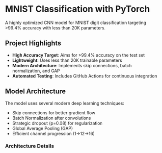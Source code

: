 # MNIST Classification with PyTorch

A highly optimized CNN model for MNIST digit classification targeting >99.4% accuracy with less than 20K parameters.

## Project Highlights

- **High Accuracy Target**: Aims for >99.4% accuracy on the test set
- **Lightweight**: Uses less than 20K trainable parameters
- **Modern Architecture**: Implements skip connections, batch normalization, and GAP
- **Automated Testing**: Includes GitHub Actions for continuous integration

## Model Architecture

The model uses several modern deep learning techniques:
- Skip connections for better gradient flow
- Batch Normalization after convolutions
- Strategic dropout (p=0.08) for regularization
- Global Average Pooling (GAP)
- Efficient channel progression (1→12→16)

### Architecture Details